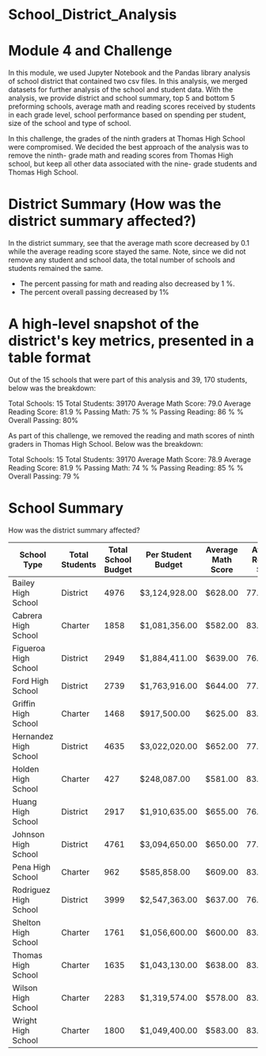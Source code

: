 # School_District_Analysis

# Module 4 and Challenge

In this module, we used Jupyter Notebook and the Pandas library analysis of school district that contained two csv files. In this analysis, we merged datasets for further analysis of the school and student data. With the analysis, we provide district and school summary, top 5 and bottom 5 preforming schools, average math and reading scores received by students in each grade level, school performance based on spending per student, size of the school and type of school. 

In this challenge, the grades of the ninth graders at Thomas High School were compromised. We decided the best approach of the analysis was to remove the ninth- grade math and reading scores from Thomas High school, but keep all other data associated with the nine- grade students and Thomas High School. 

# District Summary (How was the district summary affected?)

In the district summary, see that the average math score decreased by 0.1 while the average reading score stayed the same. Note, since we did not remove any student and school data, the total number of schools and students remained the same. 
-	The percent passing for math and reading also decreased by 1 %.
-	The percent overall passing decreased by 1%

# A high-level snapshot of the district's key metrics, presented in a table format
 
Out of the 15 schools that were part of this analysis and 39, 170 students, below was the breakdown:

Total Schools: 15
Total Students: 39170
Average Math Score: 79.0
Average Reading Score: 81.9
% Passing Math: 75 %
% Passing Reading: 86 %
% Overall Passing: 80%

As part of this challenge, we removed the reading and math scores of ninth graders in Thomas High School. Below was the breakdown:

Total Schools: 15
Total Students: 39170
Average Math Score: 78.9
Average Reading Score: 81.9
% Passing Math: 74 %
% Passing Reading: 85 %
% Overall Passing: 79 %

# School Summary 
How was the district summary affected? 

| School Type           | Total Students | Total School Budget | Per Student Budget | Average Math Score | Average Reading Score | % Passing Math | % Passing Reading | % Overall Passing |           |
|-----------------------|----------------|---------------------|--------------------|--------------------|-----------------------|----------------|-------------------|-------------------|-----------|
| Bailey High School    | District       | 4976                | $3,124,928.00      | $628.00            | 77.048432             | 81.033963      | 66.680064         | 81.933280         | 74.306672 |
| Cabrera High School   | Charter        | 1858                | $1,081,356.00      | $582.00            | 83.061895             | 83.975780      | 94.133477         | 97.039828         | 95.586652 |
| Figueroa High School  | District       | 2949                | $1,884,411.00      | $639.00            | 76.711767             | 81.158020      | 65.988471         | 80.739234         | 73.363852 |
| Ford High School      | District       | 2739                | $1,763,916.00      | $644.00            | 77.102592             | 80.746258      | 68.309602         | 79.299014         | 73.804308 |
| Griffin High School   | Charter        | 1468                | $917,500.00        | $625.00            | 83.351499             | 83.816757      | 93.392371         | 97.138965         | 95.265668 |
| Hernandez High School | District       | 4635                | $3,022,020.00      | $652.00            | 77.289752             | 80.934412      | 66.752967         | 80.862999         | 73.807983 |
| Holden High School    | Charter        | 427                 | $248,087.00        | $581.00            | 83.803279             | 83.814988      | 92.505855         | 96.252927         | 94.379391 |
| Huang High School     | District       | 2917                | $1,910,635.00      | $655.00            | 76.629414             | 81.182722      | 65.683922         | 81.316421         | 73.500171 |
| Johnson High School   | District       | 4761                | $3,094,650.00      | $650.00            | 77.072464             | 80.966394      | 66.057551         | 81.222432         | 73.639992 |
| Pena High School      | Charter        | 962                 | $585,858.00        | $609.00            | 83.839917             | 84.044699      | 94.594595         | 95.945946         | 95.270270 |
| Rodriguez High School | District       | 3999                | $2,547,363.00      | $637.00            | 76.842711             | 80.744686      | 66.366592         | 80.220055         | 73.293323 |
| Shelton High School   | Charter        | 1761                | $1,056,600.00      | $600.00            | 83.359455             | 83.725724      | 93.867121         | 95.854628         | 94.860875 |
| Thomas High School    | Charter        | 1635                | $1,043,130.00      | $638.00            | 83.418349             | 83.848930      | 93.272171         | 97.308869         | 95.290520 |
| Wilson High School    | Charter        | 2283                | $1,319,574.00      | $578.00            | 83.274201             | 83.989488      | 93.867718         | 96.539641         | 95.203679 |
| Wright High School    | Charter        | 1800                | $1,049,400.00      | $583.00            | 83.682222             | 83.955000      | 93.333333         | 96.611111         | 94.972222 |
